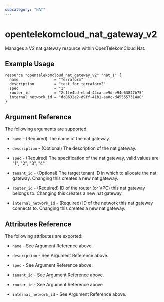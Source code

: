 ```yaml
---
subcategory: "NAT"
---
```


# opentelekomcloud_nat_gateway_v2

Manages a V2 nat gateway resource within OpenTelekomCloud Nat.

## Example Usage

```hcl
resource "opentelekomcloud_nat_gateway_v2" "nat_1" {
  name                = "Terraform"
  description         = "test for terraform2"
  spec                = "1"
  router_id           = "2c1fe4bd-ebad-44ca-ae9d-e94e63847b75"
  internal_network_id = "dc8632e2-d9ff-41b1-aa0c-d455557314a0"
}
```

## Argument Reference

The following arguments are supported:

* `name` - (Required) The name of the nat gateway.

* `description` - (Optional) The description of the nat gateway.

* `spec` - (Required) The specification of the nat gateway, valid values are "1", "2", "3", "4".

* `tenant_id` - (Optional) The target tenant ID in which to allocate the nat
  gateway. Changing this creates a new nat gateway.

* `router_id` - (Required) ID of the router (or VPC) this nat gateway belongs to. Changing
  this creates a new nat gateway.

* `internal_network_id` - (Required) ID of the network this nat gateway connects to.
  Changing this creates a new nat gateway.

## Attributes Reference

The following attributes are exported:

* `name` - See Argument Reference above.

* `description` - See Argument Reference above.

* `spec` - See Argument Reference above.

* `tenant_id` - See Argument Reference above.

* `router_id` - See Argument Reference above.

* `internal_network_id` - See Argument Reference above.
